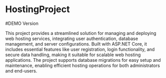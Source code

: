 # HostingProject

#DEMO Version

This project provides a streamlined solution for managing and deploying web hosting services, 
integrating user authentication, database management, and server configurations. Built with 
ASP.NET Core, it includes essential features like user registration, login functionality, and secure 
data handling, making it suitable for scalable web hosting applications. The project supports 
database migrations for easy setup and maintenance, enabling efficient hosting operations for 
both administrators and end-users. 
